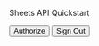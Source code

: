 
<html>
  <body>
    <p>Sheets API Quickstart</p>
    <!--Add buttons to initiate auth sequence and sign out-->
    <button id="authorize_button" onclick="handleAuthClick()">Authorize</button>
    <button id="signout_button" onclick="handleSignoutClick()">Sign Out</button>
    <pre id="content" style="white-space: pre-wrap;"></pre>
    <script type="text/javascript">
      /* exported gapiLoaded */
      /* exported gisLoaded */
      /* exported handleAuthClick */
      /* exported handleSignoutClick */
      // TODO(developer): Set to client ID and API key from the Developer Console
      const CLIENT_ID = '1058063014429-pbua0n1osqlu3sg66nlk0b0e55bojabt.apps.googleusercontent.com';
      const API_KEY = 'AIzaSyD2l5o2OuI7dV7SON80HaFYgpElVRYyDzo';
      // Discovery doc URL for APIs used by the quickstart
      const DISCOVERY_DOC = 'https://sheets.googleapis.com/$discovery/rest?version=v4';
      // Authorization scopes required by the API; multiple scopes can be
      // included, separated by spaces.
      const SCOPES = 'https://www.googleapis.com/auth/spreadsheets.readonly';
      let tokenClient;
      let gapiInited = false;
      let gisInited = false;
      document.getElementById('authorize_button').style.visibility = 'hidden';
      document.getElementById('signout_button').style.visibility = 'hidden';
      /**
       * Callback after api.js is loaded.
       */
      function gapiLoaded() {
        gapi.load('client', initializeGapiClient);
      }
      /**
       * Callback after the API client is loaded. Loads the
       * discovery doc to initialize the API.
       */
      async function initializeGapiClient() {
        await gapi.client.init({
          apiKey: API_KEY,
          discoveryDocs: [DISCOVERY_DOC],
        });
        gapiInited = true;
        maybeEnableButtons();
      }
      /**
       * Callback after Google Identity Services are loaded.
       */
      function gisLoaded() {
        tokenClient = google.accounts.oauth2.initTokenClient({
          client_id: CLIENT_ID,
          scope: SCOPES,
          callback: '', // defined later
        });
        gisInited = true;
        maybeEnableButtons();
      }
      /**
       * Enables user interaction after all libraries are loaded.
       */
      function maybeEnableButtons() {
        if (gapiInited && gisInited) {
          document.getElementById('authorize_button').style.visibility = 'visible';
        }
      }
      /**
       *  Sign in the user upon button click.
       */
      function handleAuthClick() {
        tokenClient.callback = async (resp) => {
          if (resp.error !== undefined) {
            throw (resp);
          }
          document.getElementById('signout_button').style.visibility = 'visible';
          document.getElementById('authorize_button').innerText = 'Refresh';
          await listMajors();
        };
        if (gapi.client.getToken() === null) {
          // Prompt the user to select a Google Account and ask for consent to share their data
          // when establishing a new session.
          tokenClient.requestAccessToken({prompt: 'consent'});
        } else {
          // Skip display of account chooser and consent dialog for an existing session.
          tokenClient.requestAccessToken({prompt: ''});
        }
      }
      /**
       *  Sign out the user upon button click.
       */
      function handleSignoutClick() {
        const token = gapi.client.getToken();
        if (token !== null) {
          google.accounts.oauth2.revoke(token.access_token);
          gapi.client.setToken('');
          document.getElementById('content').innerText = '';
          document.getElementById('authorize_button').innerText = 'Authorize';
          document.getElementById('signout_button').style.visibility = 'hidden';
        }
      }
      /**
       * Print the names and majors of students in a sample spreadsheet:
       * https://docs.google.com/spreadsheets/d/1BxiMVs0XRA5nFMdKvBdBZjgmUUqptlbs74OgvE2upms/edit
       */
      async function listMajors() {
        let response;
        try {
          // Fetch first 10 files
          response = await gapi.client.sheets.spreadsheets.values.get({
            spreadsheetId: '1BxiMVs0XRA5nFMdKvBdBZjgmUUqptlbs74OgvE2upms',
            range: 'Class Data!A2:E',
          });
        } catch (err) {
          document.getElementById('content').innerText = err.message;
          return;
        }
        const range = response.result;
        if (!range || !range.values || range.values.length == 0) {
          document.getElementById('content').innerText = 'No values found.';
          return;
        }
        // Flatten to string to display
        const output = range.values.reduce(
            (str, row) => `${str}${row[0]}, ${row[4]}\n`,
            'Name, Major:\n');
        document.getElementById('content').innerText = output;
      }
    </script>
    <script async defer src="https://apis.google.com/js/api.js" onload="gapiLoaded()"></script>
    <script async defer src="https://accounts.google.com/gsi/client" onload="gisLoaded()"></script>
  </body>
</html>
